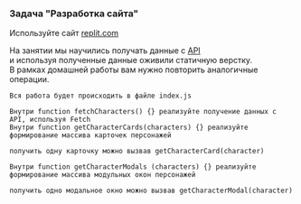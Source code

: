 ### Задача "Разработка сайта"

Используйте сайт [replit.com](https://replit.com/@vmilevskiy/jsfree-les-3-start-template#index.html)

На занятии мы научились получать данные с [API](https://jsfree-les-3-api.onrender.com/characters)  
и используя полученные данные оживили статичную верстку.  
В рамках домашней работы вам нужно повторить аналогичные операции.

```
Вся работа будет происходить в файле index.js

Внутри function fetchCharacters() {} реализуйте получение данных с API, используя Fetch
Внутри function getCharacterCards(characters) {} реализуйте формирование массива карточек персонажей

получить одну карточку можно вызвав getCharacterCard(character)

Внутри function getCharacterModals (characters) {} реализуйте формирование массива модульных окон персонажей

получить одно модальное окно можно вызвав getCharacterModal(character)
```
